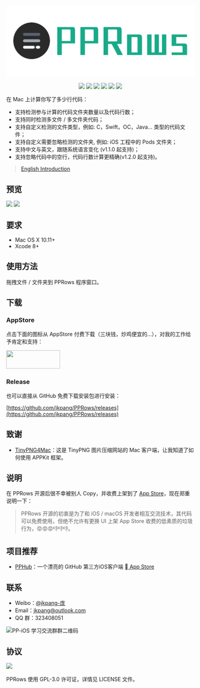 ![](/source/PPRows.png)

<p align="center">
	<img src="https://img.shields.io/badge/platform-macOS-red.svg">
	<img src="https://img.shields.io/badge/language-Objective--C-orange.svg" />
	<img src="https://img.shields.io/badge/version-1.2.2-blue.svg">
	<img src="https://img.shields.io/badge/license-GPLv3.0-brightgreen.svg">
	<a href="http://weibo.com/jkpang"><img src="https://img.shields.io/badge/weibo-jkpang--%E5%BA%9E-red.svg"></a>
	<img src="https://img.shields.io/badge/made%20with-%3C3-orange.svg">
</p>

在 Mac 上计算你写了多少行代码：

- 支持检测参与计算的代码文件夹数量以及代码行数；
- 支持同时检测多文件 / 多文件夹代码；
- 支持自定义检测的文件类型，例如: C，Swift，OC，Java... 类型的代码文件；
- 支持自定义需要忽略检测的文件夹, 例如: iOS 工程中的 Pods 文件夹；
- 支持中文与英文，跟随系统语言变化 (v1.1.0 起支持)；
- 支持忽略代码中的空行，代码行数计算更精确(v1.2.0 起支持)。

> [English Introduction](/README.md)

## 预览

![](https://github.com/jkpang/PPRows/blob/master/source/Gif1.gif)
![](https://github.com/jkpang/PPRows/blob/master/source/Gif2.gif)

## 要求

- Mac OS X 10.11+
- Xcode 8+

## 使用方法

拖拽文件 / 文件夹到 PPRows 程序窗口。

## 下载

### AppStore

点击下面的图标从 AppStore 付费下载（三块钱，炒鸡便宜的...），对我的工作给予肯定和支持：

<a target='_blank' href='https://itunes.apple.com/cn/app/VSCAM/id1315592646?mt=8'>
	<img src='http://ww2.sinaimg.cn/large/0060lm7Tgw1f1hgrs1ebwj308102q0sp.jpg' width='144' height='49'/>
</a>

### Release

也可以直接从 GitHub 免费下载安装包进行安装：

[https://github.com/jkpang/PPRows/releases](https://github.com/jkpang/PPRows/releases)

## 致谢

- [TinyPNG4Mac](https://github.com/kyleduo/TinyPNG4Mac)：这是 TinyPNG 图片压缩网站的 Mac 客户端，让我知道了如何使用 APPKit 框架。

## 说明

在 PPRows 开源后很不幸被别人 Copy，并收费上架到了 [App Store](https://itunes.apple.com/cn/app/lines-of-code/id1218789683?mt=12)，现在郑重说明一下：

> PPRows 开源的初衷是为了和 iOS / macOS 开发者相互交流技术，其代码可以免费使用，但绝不允许有更换 UI 上架 App Store 收费的低素质的垃圾行为，😡😡😡👎👎👎。

## 项目推荐

- [PPHub](https://github.com/jkpang/PPHub-Feedback)：一个漂亮的 GitHub 第三方iOS客户端 [ App Store](https://itunes.apple.com/app/id1314212521)
 
## 联系

* Weibo：[@jkpang-庞](http://weibo.com/5743737098/profile?rightmod=1&wvr=6&mod=personinfo&is_all=1)
* Email：jkpang@outlook.com
* QQ 群：323408051

![PP-iOS 学习交流群群二维码](https://github.com/jkpang/PPCounter/blob/master/PP-iOS%E5%AD%A6%E4%B9%A0%E4%BA%A4%E6%B5%81%E7%BE%A4%E7%BE%A4%E4%BA%8C%E7%BB%B4%E7%A0%81.png)

## 协议

![](https://www.gnu.org/graphics/gplv3-127x51.png)

PPRows 使用 GPL-3.0 许可证，详情见 LICENSE 文件。


